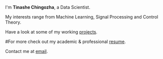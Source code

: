 I'm **Tinashe Chingozha**, a Data Scientist.

My interests range from Machine Learning, Signal Processing and Control Theory.

Have a look at some of my working [projects].

#For more check out my academic & professional [resume].

Contact me at  [email].



[projects]: /projects
[resume]: https://demo.nurlan.co/hugo-vitae/
[@username]: https://twitter.com/username
[email]: mailto:chingozhatinashe@gmail.com
